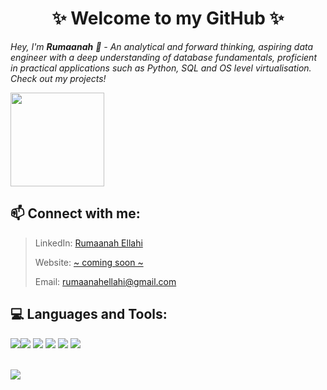 <h1 align="center"> ✨ Welcome to my GitHub ✨ </h1>


<p><i>Hey, I'm <b>Rumaanah</b> 👋 - An analytical and forward thinking, aspiring data engineer with a deep understanding of database fundamentals, proficient in practical applications such as Python, SQL and OS level virtualisation. Check out my projects!</i></p>
 
<img src="https://media2.giphy.com/media/LmNwrBhejkK9EFP504/200.gif" width="150" height="150"/>  


 ## 📫 Connect with me:
> LinkedIn: [Rumaanah Ellahi](https://www.linkedin.com/in/rumaanah/) 
>  
> Website: [~ coming soon ~](https://www.linkedin.com/in/rumaanah/)  
> 
>  Email: <rumaanahellahi@gmail.com>  
>  
## 💻 Languages and Tools: 

 <img src="https://img.icons8.com/color/38/000000/python--v1.png"/><img src="https://img.icons8.com/color/38/000000/amazon-web-services.png"/> <img src="https://img.icons8.com/fluency/38/000000/docker.png"/> <img src="https://img.icons8.com/ios-glyphs/38/000000/github.png"/> <img src="https://img.icons8.com/color/38/000000/mysql-logo.png"/> <img src="https://img.icons8.com/color/38/000000/visual-studio-code-2019.png"/>
 
<br>

<img src="https://github-readme-stats.vercel.app/api?username=r-ellahi&theme=&show_icons=true">
